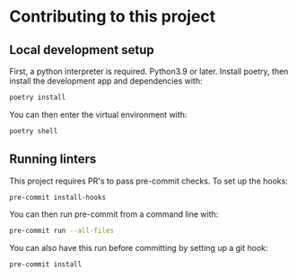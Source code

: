 # Contributing to this project

## Local development setup

First, a python interpreter is required. Python3.9 or later. Install poetry, then install the development app and dependencies with:

```bash
poetry install
```

You can then enter the virtual environment with:

```bash
poetry shell
```

## Running linters

This project requires PR's to pass pre-commit checks. To set up the hooks:

```bash
pre-commit install-hooks
```

You can then run pre-commit from a command line with:

```bash
pre-commit run --all-files
```

You can also have this run before committing by setting up a git hook:

```bash
pre-commit install
```
